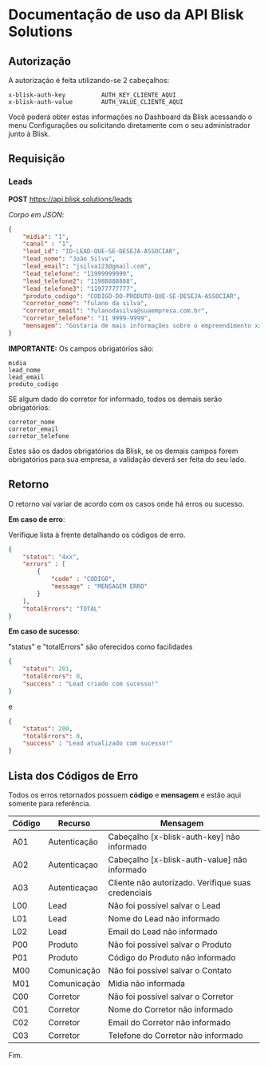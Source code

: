 # Documentação de uso da API Blisk Solutions

## Autorização

A autorização é feita utilizando-se 2 cabeçalhos:

```
x-blisk-auth-key          AUTH_KEY_CLIENTE_AQUI
x-blisk-auth-value        AUTH_VALUE_CLIENTE_AQUI
```

Você poderá obter estas informações no Dashboard da Blisk acessando o menu Configurações ou solicitando diretamente com o seu administrador junto à Blisk.


## Requisição

### Leads

__POST__ https://api.blisk.solutions/leads

_Corpo em JSON_:

```json
{
    "midia": "1",
    "canal" : "1",
    "lead_id": "ID-LEAD-QUE-SE-DESEJA-ASSOCIAR",
    "lead_nome": "João Silva",
    "lead_email": "jsilva123@gmail.com",
    "lead_telefone": "11999999999",
    "lead_telefone2": "11988888888",
    "lead_telefone3": "11977777777",
    "produto_codigo": "CODIGO-DO-PRODUTO-QUE-SE-DESEJA-ASSOCIAR",
    "corretor_nome": "fulano da silva",
    "corretor_email": "fulanodasilva@suaempresa.com.br",
    "corretor_telefone": "11 9999-9999",
    "mensagem": "Gostaria de mais informações sobre o empreendimento xxxxxxxx"
}
```

__IMPORTANTE:__ Os campos obrigatórios são:

```
midia
lead_nome
lead_email
produto_codigo
```

SE algum dado do corretor for informado, todos os demais serão obrigatórios:

``` 
corretor_nome
corretor_email
corretor_telefone
```

Estes são os dados obrigatórios da Blisk, se os demais campos forem obrigatórios para sua empresa, a validação deverá ser feita do seu lado.


## Retorno

O retorno vai variar de acordo com os casos onde há erros ou sucesso.

__Em caso de erro__:

Verifique lista à frente detalhando os códigos de erro.

```json
{
    "status": "4xx",
    "errors" : [
        {
            "code" : "CODIGO",
            "message" : "MENSAGEM ERRO"
        }
    ],
    "totalErrors": "TOTAL"
}
```


__Em caso de sucesso__: 

"status" e "totalErrors" são oferecidos como facilidades

```json
{
    "status": 201,
    "totalErrors": 0,
    "success" : "Lead criado com sucesso!"
}
```

e

```json
{
    "status": 200,
    "totalErrors": 0,
    "success" : "Lead atualizado com sucesso!"
}
```


## Lista dos Códigos de Erro

Todos os erros retornados possuem __código__ e __mensagem__ e estão aqui somente para referência. 

| Código | Recurso      | Mensagem                                           |
|--------|--------------|----------------------------------------------------|
| A01    | Autenticação | Cabeçalho [x-blisk-auth-key] não informado         |
| A02    | Autenticaçao | Cabeçalho [x-blisk-auth-value] não informado       |
| A03    | Autenticaçao | Cliente não autorizado. Verifique suas credenciais |
| L00    | Lead         | Não foi possível salvar o Lead                     |
| L01    | Lead         | Nome do Lead não informado                         |
| L02    | Lead         | Email do Lead não informado                        |
| P00    | Produto      | Não foi possível salvar o Produto                  |
| P01    | Produto      | Código do Produto não informado                    |
| M00    | Comunicação  | Não foi possível salvar o Contato                  |
| M01    | Comunicação  | Mídia não informada                                |
| C00    | Corretor     | Não foi possível salvar o Corretor                 |
| C01    | Corretor     | Nome do Corretor não informado                     |
| C02    | Corretor     | Email do Corretor não informado                    |
| C03    | Corretor     | Telefone do Corretor não informado                 |


Fim.
